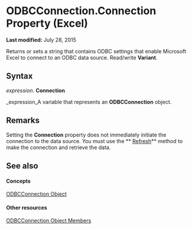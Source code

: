 
# ODBCConnection.Connection Property (Excel)

 **Last modified:** July 28, 2015

Returns or sets a string that contains ODBC settings that enable Microsoft Excel to connect to an ODBC data source. Read/write  **Variant**.

## Syntax

 _expression_. **Connection**

 _expression_A variable that represents an  **ODBCConnection** object.


## Remarks

Setting the  **Connection** property does not immediately initiate the connection to the data source. You must use the ** [Refresh](26a9ba46-1679-f83b-6933-b6c448dce9e7.md)** method to make the connection and retrieve the data.


## See also


#### Concepts


 [ODBCConnection Object](b880ebec-15a4-5a3d-ef02-db73106db9c9.md)
#### Other resources


 [ODBCConnection Object Members](d13b91f3-a89f-7dd7-7a98-f1d952f3b047.md)

